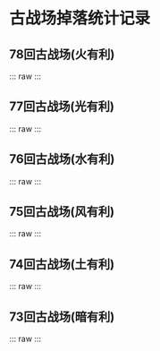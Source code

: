 <script setup>
import { ref } from 'vue'
import EventCard from '../components/EventCard.vue'

const eventList = ref([
  {
    value: 'teamraid078',
    title: '第78回古战场(火有利)',
    date: ['2025-06-21', '2025-06-28'],
    user: 5454,
    cow: { total: 462646, gold: 28151, meat: 9602102, summon: 16213, weapon: 594 },
    swarm: { total: 152159, meat: 35249739, summon: 158537, weapon: 4228 },
    quest: [
      {
        questId: '931171',
        questName: 'hell90',
        celestialWeapon: 1396,
        revenantWeapon: 1293,
        bigMeat: 750075,
        total: 751519,
      },
      { questId: '931181', questName: 'hell95', celestialWeapon: 157, revenantWeapon: 165, bigMeat: 117078, total: 81973 },
      { questId: '931191', questName: 'hell100', celestialWeapon: 1171, revenantWeapon: 1178, bigMeat: 881358, total: 367575 },
      { questId: '931201', questName: 'hell150', celestialWeapon: 1413, revenantWeapon: 1397, bigMeat: 1331033, total: 440771 },
      { questId: '931211', questName: 'hell200', celestialWeapon: 346, revenantWeapon: 308, bigMeat: 494966, total: 122614 },
      { questId: '931221', questName: 'hell250', celestialWeapon: 404, revenantWeapon: 418, bigMeat: 0, total: 125263 },
    ],
  },
  {
    value: 'teamraid077',
    title: '第77回古战场(光有利)',
    date: [
      '2025-04-07',
      '2025-04-14',
    ],
    user: 5753,
    cow: {
      total: 1324032,
      gold: 80656,
      meat: 27750688,
      summon: 46378,
      weapon: 1618,
    },
    quest: [
      {
        questId: '929661',
        questName: 'hell90',
        celestialWeapon: 3000,
        revenantWeapon: 2889,
        bigMeat: 1488487,
        total: 1327888,
      },
      {
        questId: '929671',
        questName: 'hell95',
        celestialWeapon: 293,
        revenantWeapon: 288,
        bigMeat: 186127,
        total: 118343,
      },
      {
        questId: '929681',
        questName: 'hell100',
        celestialWeapon: 1132,
        revenantWeapon: 1142,
        bigMeat: 946266,
        total: 395440,
      },
      {
        questId: '929691',
        questName: 'hell150',
        celestialWeapon: 1468,
        revenantWeapon: 1427,
        bigMeat: 1491632,
        total: 495497,
      },
      {
        questId: '929701',
        questName: 'hell200',
        celestialWeapon: 491,
        revenantWeapon: 513,
        bigMeat: 753570,
        total: 181453,
      },
      {
        questId: '929711',
        questName: 'hell250',
        celestialWeapon: 569,
        revenantWeapon: 548,
        bigMeat: 2,
        total: 192098,
      },
    ],
  },
  {
    value: 'teamraid076',
    title: '第76回古战场(水有利)',
    date: [
      '2025-01-22',
      '2025-01-29',
    ],
    user: 4302,
    cow: {
      total: 1279430,
      gold: 78402,
      meat: 26543399,
      summon: 44599,
      weapon: 1578,
    },
    quest: [
      {
        questId: '926761',
        questName: 'hell90',
        celestialWeapon: 2944,
        revenantWeapon: 2783,
        bigMeat: 1411422,
        total: 1218641,
      },
      {
        questId: '926771',
        questName: 'hell95',
        celestialWeapon: 162,
        revenantWeapon: 151,
        bigMeat: 109011,
        total: 71722,
      },
      {
        questId: '926781',
        questName: 'hell100',
        celestialWeapon: 1145,
        revenantWeapon: 1115,
        bigMeat: 907449,
        total: 382249,
      },
      {
        questId: '926791',
        questName: 'hell150',
        celestialWeapon: 1182,
        revenantWeapon: 1216,
        bigMeat: 1267107,
        total: 425881,
      },
      {
        questId: '926801',
        questName: 'hell200',
        celestialWeapon: 167,
        revenantWeapon: 181,
        bigMeat: 257587,
        total: 64854,
      },
      {
        questId: '926811',
        questName: 'hell250',
        celestialWeapon: 263,
        revenantWeapon: 329,
        bigMeat: 0,
        total: 101667,
      },
    ],
  },
  {
    value: 'teamraid075',
    title: '第75回古战场(风有利)',
    date: [
      '2024-11-07',
      '2024-11-14',
    ],
    user: 3546,
    cow: {
      total: 852992,
      gold: 52032,
      meat: 17895772,
      summon: 29940,
      weapon: 1066,
    },
    quest: [
      {
        questId: '924561',
        questName: 'hell90',
        celestialWeapon: 2731,
        revenantWeapon: 2607,
        bigMeat: 1309138,
        total: 1125345,
      },
      {
        questId: '924571',
        questName: 'hell95',
        celestialWeapon: 235,
        revenantWeapon: 243,
        bigMeat: 170586,
        total: 115779,
      },
      {
        questId: '924581',
        questName: 'hell100',
        celestialWeapon: 685,
        revenantWeapon: 742,
        bigMeat: 555169,
        total: 240613,
      },
      {
        questId: '924591',
        questName: 'hell150',
        celestialWeapon: 554,
        revenantWeapon: 547,
        bigMeat: 612276,
        total: 211304,
      },
      {
        questId: '924601',
        questName: 'hell200',
        celestialWeapon: 151,
        revenantWeapon: 124,
        bigMeat: 192324,
        total: 48022,
      },
      {
        questId: '924611',
        questName: 'hell250',
        celestialWeapon: 281,
        revenantWeapon: 253,
        bigMeat: 0,
        total: 92238,
      },
    ],
  },
  {
    value: 'teamraid074',
    title: '第74回古战场(土有利)',
    date: [
      '2024-09-07',
      '2024-09-14',
    ],
    user: 3318,
    cow: {
      total: 1035348,
      gold: 63880,
      meat: 19474895,
      summon: 38929,
      weapon: 1879,
    },
    quest: [
      {
        questId: '922461',
        questName: 'hell90',
        celestialWeapon: 4308,
        revenantWeapon: 3438,
        bigMeat: 1820851,
        total: 1373521,
      },
      {
        questId: '922471',
        questName: 'hell95',
        celestialWeapon: 305,
        revenantWeapon: 302,
        bigMeat: 184796,
        total: 110434,
      },
      {
        questId: '922481',
        questName: 'hell100',
        celestialWeapon: 775,
        revenantWeapon: 753,
        bigMeat: 489912,
        total: 202265,
      },
      {
        questId: '922491',
        questName: 'hell150',
        celestialWeapon: 763,
        revenantWeapon: 686,
        bigMeat: 655175,
        total: 212515,
      },
      {
        questId: '922501',
        questName: 'hell200',
        celestialWeapon: 303,
        revenantWeapon: 246,
        bigMeat: 335710,
        total: 81246,
      },
      {
        questId: '922511',
        questName: 'hell250',
        celestialWeapon: 330,
        revenantWeapon: 339,
        bigMeat: 0,
        total: 84781,
      },
    ],
  },
  {
    value: 'teamraid073',
    title: '第73回古战场(暗有利)',
    date: [
      '2024-06-21',
      '2024-06-28',
    ],
    user: 2650,
    cow: {
      total: 1471242,
      gold: 89126,
      meat: 15830563,
      summon: 54798,
      weapon: 2656,
    },
    quest: [
      {
        questId: '920261',
        questName: 'hell90',
        celestialWeapon: 2883,
        revenantWeapon: 2686,
        total: 1217737,
      },
      {
        questId: '920271',
        questName: 'hell95',
        celestialWeapon: 842,
        revenantWeapon: 797,
        total: 340987,
      },
      {
        questId: '920281',
        questName: 'hell100',
        celestialWeapon: 105,
        revenantWeapon: 100,
        total: 23442,
      },
      {
        questId: '920291',
        questName: 'hell150',
        celestialWeapon: 489,
        revenantWeapon: 533,
        total: 187959,
      },
      {
        questId: '920301',
        questName: 'hell200',
        celestialWeapon: 624,
        revenantWeapon: 606,
        total: 195655,
      },
    ],
  },
])
</script>

# 古战场掉落统计记录

## 78回古战场(火有利)

::: raw
<EventCard :event="eventList.find(e=>e.value==='teamraid078')"/>
:::

## 77回古战场(光有利)

::: raw
<EventCard :event="eventList.find(e=>e.value==='teamraid077')"/>
:::

## 76回古战场(水有利)

::: raw
<EventCard :event="eventList.find(e=>e.value==='teamraid076')"/>
:::

## 75回古战场(风有利)

::: raw
<EventCard :event="eventList.find(e=>e.value==='teamraid075')"/>
:::

## 74回古战场(土有利)

::: raw
<EventCard :event="eventList.find(e=>e.value==='teamraid074')"/>
:::

## 73回古战场(暗有利)

::: raw
<EventCard :event="eventList.find(e=>e.value==='teamraid073')"/>
:::
